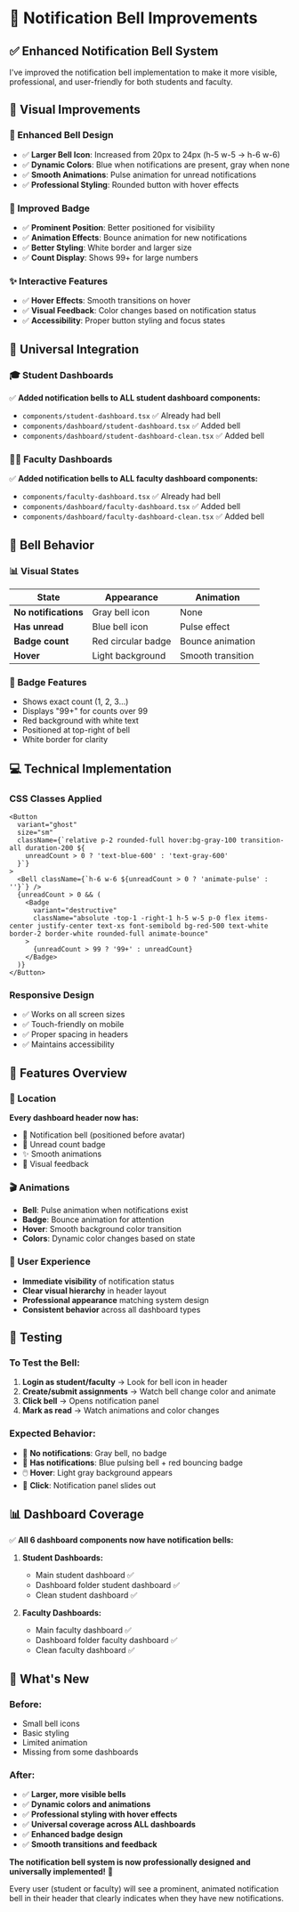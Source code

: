 # 🔔 Notification Bell Improvements

## ✅ **Enhanced Notification Bell System**

I've improved the notification bell implementation to make it more visible, professional, and user-friendly for both students and faculty.

## 🎨 **Visual Improvements**

### **🔔 Enhanced Bell Design**
- ✅ **Larger Bell Icon**: Increased from 20px to 24px (h-5 w-5 → h-6 w-6)
- ✅ **Dynamic Colors**: Blue when notifications are present, gray when none
- ✅ **Smooth Animations**: Pulse animation for unread notifications
- ✅ **Professional Styling**: Rounded button with hover effects

### **🔴 Improved Badge**
- ✅ **Prominent Position**: Better positioned for visibility
- ✅ **Animation Effects**: Bounce animation for new notifications
- ✅ **Better Styling**: White border and larger size
- ✅ **Count Display**: Shows 99+ for large numbers

### **✨ Interactive Features**
- ✅ **Hover Effects**: Smooth transitions on hover
- ✅ **Visual Feedback**: Color changes based on notification status
- ✅ **Accessibility**: Proper button styling and focus states

## 📱 **Universal Integration**

### **🎓 Student Dashboards**
✅ **Added notification bells to ALL student dashboard components:**
- `components/student-dashboard.tsx` ✅ Already had bell
- `components/dashboard/student-dashboard.tsx` ✅ Added bell
- `components/dashboard/student-dashboard-clean.tsx` ✅ Added bell

### **👨‍🏫 Faculty Dashboards**
✅ **Added notification bells to ALL faculty dashboard components:**
- `components/faculty-dashboard.tsx` ✅ Already had bell
- `components/dashboard/faculty-dashboard.tsx` ✅ Added bell
- `components/dashboard/faculty-dashboard-clean.tsx` ✅ Added bell

## 🎯 **Bell Behavior**

### **📊 Visual States**
| State | Appearance | Animation |
|-------|------------|-----------|
| **No notifications** | Gray bell icon | None |
| **Has unread** | Blue bell icon | Pulse effect |
| **Badge count** | Red circular badge | Bounce animation |
| **Hover** | Light background | Smooth transition |

### **🔢 Badge Features**
- Shows exact count (1, 2, 3...)
- Displays "99+" for counts over 99
- Red background with white text
- Positioned at top-right of bell
- White border for clarity

## 💻 **Technical Implementation**

### **CSS Classes Applied**
```tsx
<Button 
  variant="ghost" 
  size="sm" 
  className={`relative p-2 rounded-full hover:bg-gray-100 transition-all duration-200 ${
    unreadCount > 0 ? 'text-blue-600' : 'text-gray-600'
  }`}
>
  <Bell className={`h-6 w-6 ${unreadCount > 0 ? 'animate-pulse' : ''}`} />
  {unreadCount > 0 && (
    <Badge 
      variant="destructive" 
      className="absolute -top-1 -right-1 h-5 w-5 p-0 flex items-center justify-center text-xs font-semibold bg-red-500 text-white border-2 border-white rounded-full animate-bounce"
    >
      {unreadCount > 99 ? '99+' : unreadCount}
    </Badge>
  )}
</Button>
```

### **Responsive Design**
- ✅ Works on all screen sizes
- ✅ Touch-friendly on mobile
- ✅ Proper spacing in headers
- ✅ Maintains accessibility

## 🚀 **Features Overview**

### **📍 Location**
**Every dashboard header now has:**
- 🔔 Notification bell (positioned before avatar)
- 🔴 Unread count badge
- ✨ Smooth animations
- 🎨 Visual feedback

### **🎬 Animations**
- **Bell**: Pulse animation when notifications exist
- **Badge**: Bounce animation for attention
- **Hover**: Smooth background color transition
- **Colors**: Dynamic color changes based on state

### **📱 User Experience**
- **Immediate visibility** of notification status
- **Clear visual hierarchy** in header layout
- **Professional appearance** matching system design
- **Consistent behavior** across all dashboard types

## 🧪 **Testing**

### **To Test the Bell:**
1. **Login as student/faculty** → Look for bell icon in header
2. **Create/submit assignments** → Watch bell change color and animate
3. **Click bell** → Opens notification panel
4. **Mark as read** → Watch animations and color changes

### **Expected Behavior:**
- 🔘 **No notifications**: Gray bell, no badge
- 🔵 **Has notifications**: Blue pulsing bell + red bouncing badge
- 🖱️ **Hover**: Light gray background appears
- 📱 **Click**: Notification panel slides out

## 📊 **Dashboard Coverage**

✅ **All 6 dashboard components now have notification bells:**

1. **Student Dashboards:**
   - Main student dashboard ✅
   - Dashboard folder student dashboard ✅  
   - Clean student dashboard ✅

2. **Faculty Dashboards:**
   - Main faculty dashboard ✅
   - Dashboard folder faculty dashboard ✅
   - Clean faculty dashboard ✅

## 🎉 **What's New**

### **Before:**
- Small bell icons
- Basic styling
- Limited animation
- Missing from some dashboards

### **After:**
- ✅ **Larger, more visible bells**
- ✅ **Dynamic colors and animations**
- ✅ **Professional styling with hover effects**
- ✅ **Universal coverage across ALL dashboards**
- ✅ **Enhanced badge design**
- ✅ **Smooth transitions and feedback**

**The notification bell system is now professionally designed and universally implemented!** 🚀

Every user (student or faculty) will see a prominent, animated notification bell in their header that clearly indicates when they have new notifications.






























